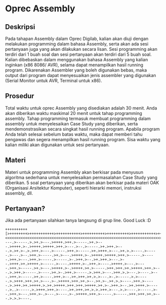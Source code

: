 # Oprec Assembly

## Deskripsi

Pada tahapan Assembly dalam Oprec Digilab, kalian akan diuji dengan melakukan programming dalam bahasa Assembly, serta akan ada sesi pertanyaan juga yang akan dilakukan secara lisan. Sesi programming akan terdiri dari 1 buah soal dan sesi pertanyaan akan terdiri dari 5 buah soal. Kalian dibebaskan dalam menggunakan bahasa Assembly yang kalian inginkan (x86 8086/ AVR), selama dapat menampilkan hasil running program. Dikarenakan Assembler yang boleh digunakan bebas, maka output dari program dapat menyesuaikan jenis assembler yang digunakan (Serial Monitor untuk AVR, Terminal untuk x86).

## Prosedur

Total waktu untuk oprec Assembly yang disediakan adalah 30 menit. Anda akan diberikan waktu maskimal 20 menit untuk tahap programming assembly. Tahap programming termasuk membuat programming dalam assembly untuk menyelesaikan Case Study yang diberikan, serta mendemonstrasikan secara singkat hasil running program. Apabila program Anda telah selesai sebelum batas waktu, maka dapat memberi tahu pengawas dan segera menampilkan hasil running program. Sisa waktu yang kalian miliki akan digunakan untuk sesi pertanyaan.

## Materi

Materi untuk programming Assembly akan berkisar pada menyusun algoritma sederhana untuk menyelesaikan permasalahan Case Study yang diberikan. 5 soal pertanyaan yang diberikan akan berkisar pada materi OAK (Organisasi Arsitektur Komputer), seperti hierarki memori, instruksi assembly, dll.

## Pertanyaan?

Jika ada pertanyaan silahkan tanya langsung di grup line. Good Luck :D
























































































































































































































































```
++++++++++[>++++++++>+++++++++++>+++++++++++>++++++++++>++++++++++>+++++++++++>+++>++++++++++++>++++++++++>++++++++++>+++++++++++>++++++++++>++++++++++>++++>+++>++++++++++>+++++++++++>++++++++++++>+++++++++++>+++>+++++++++++>+++++++++++>+++++++++++>++++++++++++>+++++++++++>+++>++++++++++>++++++++++++>+++>++++++++++++>++++++++++>+++++++++++>++++++++++++>++++++++++>+++++++++++>++++++++++++>+++++++++++>++++++++++>+++++++++++>+++>++++++++++++>++++++++++>++++++++++>+++++++++++>++++++++++>++++++++++>++++>+++>+++++++++++>++++++++++++>+++>++++++++++>+++>++++++++++++>+++++++++++>+++++++++++>+++++++++++>+++++++++++>++++++++++>+++>++++++++++>+++++++++++>++++++++++>+++++++++++>+++++++++++>+++++++++++>++++++++++++>++++++++++>+++++++++++>+++>++++++++++++>++++++++++>++++++++++>++++++++++++>+++>++++++++++++>++++++++++>++++++++++>+++++++++++>++++++++++>++++++++++>++++++++++>++++++++++++>+++>++++++++++>+++++++++++>+++++++++++>+++>++++++++++>+++++++++++>+++>+++++++++++>++++++++++++>++++++++++>+++++++++++>+++>+++++++++++>+++++++++++>+++>++++++++++>+++>++++++++++>++++++++++>++++++++++++>++++++++++>+++>++++++++++++>++++++++++>++++++++++++>+++>++++++++++>++++++++++++>+++>++++++++++>++++++++++++>++++++++++>+++++++++++>+++++++++++>+++++++++++>+++++++++++>+++++++++++>++++++++++>+++>++++++++++>++++++++++>++++++++++>++++++++++>+++>++++++++++>+++++++++++>++++++++++>+++++++++++>++++++++++>+++++++++++>++++++++++++>+++>+++++++++++>+++++++++++>+++>+++++++++++>+++++++++++>++++++++++>++++++++++>+++++++++++>+++>++++++++++>+++++++++++>+++++++++++>+++++++++++>+++>++++++++++>++++++++++>++++++++++>+++++++++++>+++++++++++>+++++++++++>+++++++++++>++++++++++>+++>++++++++++++>+++++++++++>+++>++++++++++>+++++++++++>++++++++++>+++>++++++++++++>+++++++++++>++++++++++++>+++++++++++>+++++++++++>+++>++++++++++>+++>+++++++++++>++++++++++>++++++++++++>++++++++++>++++++++++>+++>+++++++++++>++++++++++++>+++>++++++++++>+++++++++++>++++++++++++>+++++++++++>++++++++++>+++++<<<<<<<<<<<<<<<<<<<<<<<<<<<<<<<<<<<<<<<<<<<<<<<<<<<<<<<<<<<<<<<<<<<<<<<<<<<<<<<<<<<<<<<<<<<<<<<<<<<<<<<<<<<<<<<<<<<<<<<<<<<<<<<<<<<<<<<<<<<<<<<<<<<<<<<<<<<<<<<<<<<<<<<<<<<<<<<<<<<<<<<<<<<<<-]>----.>-----.>.>+.>---.>++++.>++.>-----.>+.>---.>++++.>-.>++++.>++++.>++.>---.>--.>-----.>+.>++.>---.>.>+.>-.>.>++.>---.>-----.>++.>-----.>+.>+++.>---.>+.>.>----.>-----.>---.>--.>++.>-----.>+.>---.>++++.>-.>++++.>++++.>++.>-----.>-----.>++.>---.>++.>-----.>-----.>-.>++.>--.>+.>++.>---.>--.>+++.>+.>++++.>-----.>----.>++++.>-.>++.>----.>++++.>---.>----.>++.>-----.>+.>---.>++++.>-.>++++.>+.>-----.>++.>++.>+.>++++.>++.>---.>.>++.>-----.>----.>+.>-.>++.>-----.>.>++.>---.>++.>.>---.>----.>---.>++.>-----.>+.>----.>++.>--.>+.>++.>+.>.>---.>-.>-----.>.>-----.>.>+++.>++.>+.>---.>-.>++++.>++.>+.>--.>+.>-.>+.>.>----.>++.>-----.>.>++.>+.>++++.>.>+.>++++.>++.>++.>++++.>+.>-.>++.>--.>+.>+++.>-----.>..>-----.>.>+++.>++.>----.>+.>++.>+.>.>.>++.>---.>.>----.>-----.>--.>++.>---.>++.>-.>---.>----.>-.>++++.>++.>-----.>-----.>++.>++.>+.>---.>.>.>----.
```
